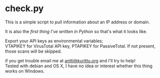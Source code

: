 # check.py

<p>This is a simple script to pull information about an IP address or domain.</p>

<p>It is also the <i>first thing I've written in Python</i> so that's what it looks like.</p>

Export your API keys as environmental variables;<br>
VTAPIKEY for VirusTotal API key, PTAPIKEY for PassiveTotal. If not present,<br>
those scans will be skipped.<br>

if you get trouble email me at antti@kurittu.org and I'll try to help!<br>
Tested with debian and OS X, I have no idea or interest whether this thing works on Windows.<br>
